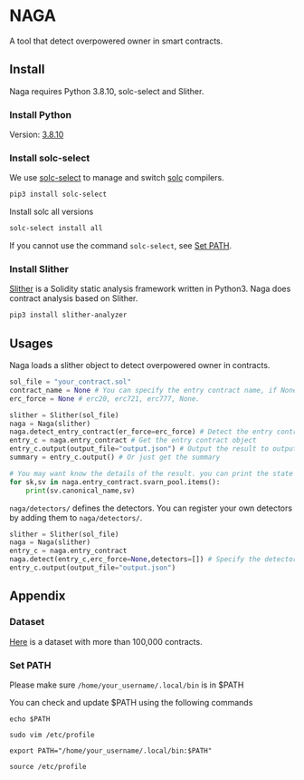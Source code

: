 # NAGA
A tool that detect overpowered owner in smart contracts.


## Install
Naga requires Python 3.8.10, solc-select and Slither.

### Install Python
Version: [3.8.10](https://www.python.org/downloads/release/python-3810/)

### Install solc-select
We use [solc-select](https://github.com/crytic/solc-select) to manage and switch [solc](https://github.com/ethereum/solidity) compilers.

```bash
pip3 install solc-select
```
Install solc all versions
```bash
solc-select install all
```

If you cannot use the command `solc-select`, see [Set PATH](#set-path).

### Install Slither
[Slither](https://github.com/crytic/slither) is a Solidity static analysis framework written in Python3.
Naga does contract analysis based on Slither.
```bash
pip3 install slither-analyzer
```

## Usages
Naga loads a slither object to detect overpowered owner in contracts.

```python
sol_file = "your_contract.sol"
contract_name = None # You can specify the entry contract name, if None, Naga will automatically try to find the entry contract.
erc_force = None # erc20, erc721, erc777, None.

slither = Slither(sol_file)
naga = Naga(slither)
naga.detect_entry_contract(er_force=erc_force) # Detect the entry contract
entry_c = naga.entry_contract # Get the entry contract object
entry_c.output(output_file="output.json") # Output the result to output.json
summary = entry_c.output() # Or just get the summary

# You may want know the details of the result. you can print the state variables pool.
for sk,sv in naga.entry_contract.svarn_pool.items(): 
    print(sv.canonical_name,sv)
```

`naga/detectors/` defines the detectors.
You can register your own detectors by adding them to `naga/detectors/`.

```python
slither = Slither(sol_file)
naga = Naga(slither)
entry_c = naga.entry_contract
naga.detect(entry_c,erc_force=None,detectors=[]) # Specify the detectors you want to use
entry_c.output(output_file="output.json")
```


## Appendix
### Dataset
[Here](https://github.com/d0scoo1/naga_contracts) is a dataset with more than 100,000 contracts.

### Set PATH
Please make sure
`/home/your_username/.local/bin`
is in $PATH

You can check and update $PATH using the following commands

`echo $PATH`

`sudo vim /etc/profile`

`export PATH="/home/your_username/.local/bin:$PATH"`

`source /etc/profile`
